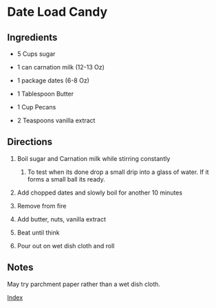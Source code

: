 # Date Load Candy

## Ingredients

-   5 Cups sugar

-   1 can carnation milk (12-13 Oz)

-   1 package dates (6-8 Oz)

-   1 Tablespoon Butter

-   1 Cup Pecans

-   2 Teaspoons vanilla extract

## Directions

1.  Boil sugar and Carnation milk while stirring constantly

    1.  To test when its done drop a small drip into a glass of water. If it forms a small ball its ready.

2.  Add chopped dates and slowly boil for another 10 minutes

3.  Remove from fire

4.  Add butter, nuts, vanilla extract

5.  Beat until think

6.  Pour out on wet dish cloth and roll

## Notes

May try parchment paper rather than a wet dish cloth.

[Index](index.html)
